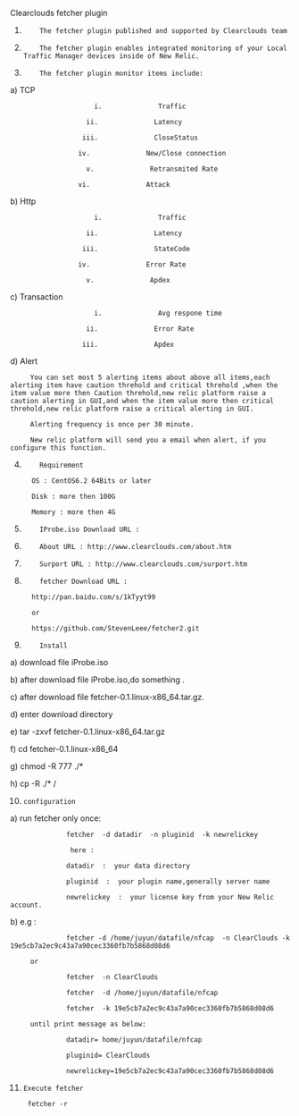 
Clearclouds fetcher plugin

1.         The fetcher plugin published and supported by Clearclouds team

2.         The fetcher plugin enables integrated monitoring of your Local Traffic Manager devices inside of New Relic.

3.         The fetcher plugin monitor items include:

a)         TCP

                         i.              Traffic

                       ii.              Latency

                      iii.              CloseStatus

                     iv.              New/Close connection

                       v.              Retransmited Rate

                     vi.              Attack

b)        Http

                         i.              Traffic

                       ii.              Latency

                      iii.              StateCode

                     iv.              Error Rate

                       v.              Apdex

c)         Transaction

                         i.              Avg respone time

                       ii.              Error Rate

                      iii.              Apdex

d)        Alert

         You can set most 5 alerting items about above all items,each alerting item have caution threhold and critical threhold ,when the item value more then Caution threhold,new relic platform raise a caution alerting in GUI,and when the item value more then critical threhold,new relic platform raise a critical alerting in GUI.

         Alerting frequency is once per 30 minute.

         New relic platform will send you a email when alert, if you configure this function.

 

 

4.         Requirement

         OS : CentOS6.2 64Bits or later

         Disk : more then 100G

         Memory : more then 4G

 

5.         IProbe.iso Download URL :

6.         About URL : http://www.clearclouds.com/about.htm

7.         Surport URL : http://www.clearclouds.com/surport.htm

8.         fetcher Download URL :

         http://pan.baidu.com/s/1kTyyt99

         or

         https://github.com/StevenLeee/fetcher2.git

9.         Install

a)         download file iProbe.iso

b)        after download file iProbe.iso,do something .

c)         after download file fetcher-0.1.linux-x86_64.tar.gz.

d)        enter download directory

e)         tar -zxvf fetcher-0.1.linux-x86_64.tar.gz

f)          cd fetcher-0.1.linux-x86_64

g)         chmod -R 777  ./*

h)        cp -R ./*  /

10.     configuration

a)         run fetcher only once:

                  fetcher  -d datadir  -n pluginid  -k newrelickey

                   here :

                  datadir  :  your data directory

                  pluginid  :  your plugin name,generally server name

                  newrelickey  :  your license key from your New Relic account.

b)        e.g :

                  fetcher -d /home/juyun/datafile/nfcap  -n ClearClouds -k 19e5cb7a2ec9c43a7a90cec3360fb7b5868d08d6

         or

                  fetcher  -n ClearClouds

                  fetcher  -d /home/juyun/datafile/nfcap

                  fetcher  -k 19e5cb7a2ec9c43a7a90cec3360fb7b5868d08d6

         until print message as below:

                  datadir= home/juyun/datafile/nfcap

                  pluginid= ClearClouds

                  newrelickey=19e5cb7a2ec9c43a7a90cec3360fb7b5868d08d6

 

11.     Execute fetcher

         fetcher -r
